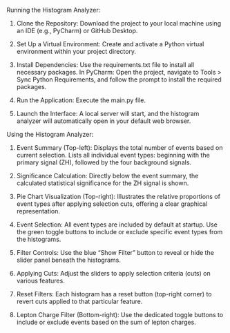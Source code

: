Running the Histogram Analyzer: 

1. Clone the Repository: Download the project to your local machine using an IDE (e.g., PyCharm) or GitHub Desktop.

2. Set Up a Virtual Environment: Create and activate a Python virtual environment within your project directory.

3. Install Dependencies: Use the requirements.txt file to install all necessary packages. In PyCharm: Open the project, navigate to Tools > Sync Python Requirements, and follow the prompt to install the required packages.

4. Run the Application: Execute the main.py file.

5. Launch the Interface: A local server will start, and the histogram analyzer will automatically open in your default web browser.


Using the Histogram Analyzer: 

1. Event Summary (Top-left): Displays the total number of events based on current selection. Lists all individual event types: beginning with the primary signal (ZH), followed by the four background signals.

2. Significance Calculation: Directly below the event summary, the calculated statistical significance for the ZH signal is shown.

3. Pie Chart Visualization (Top-right): Illustrates the relative proportions of event types after applying selection cuts, offering a clear graphical representation.

4. Event Selection: All event types are included by default at startup. Use the green toggle buttons to include or exclude specific event types from the histograms.

5. Filter Controls: Use the blue “Show Filter” button to reveal or hide the slider panel beneath the histograms.

6. Applying Cuts: Adjust the sliders to apply selection criteria (cuts) on various features.

7. Reset Filters: Each histogram has a reset button (top-right corner) to revert cuts applied to that particular feature.

8. Lepton Charge Filter (Bottom-right): Use the dedicated toggle buttons to include or exclude events based on the sum of lepton charges.
